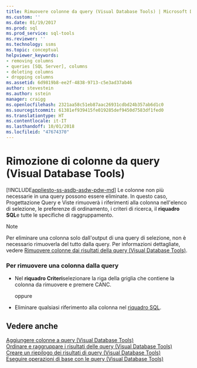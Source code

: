 ```yaml
---
title: Rimuovere colonne da query (Visual Database Tools) | Microsoft Docs
ms.custom: ''
ms.date: 01/19/2017
ms.prod: sql
ms.prod_service: sql-tools
ms.reviewer: ''
ms.technology: ssms
ms.topic: conceptual
helpviewer_keywords:
- removing columns
- queries [SQL Server], columns
- deleting columns
- dropping columns
ms.assetid: 6d9819b8-ee2f-4838-9713-c5e3ad37ab46
author: stevestein
ms.author: sstein
manager: craigg
ms.openlocfilehash: 2321aa58c51eb87aac26931cdbd24b357ab6d1c0
ms.sourcegitcommit: 61381ef939415fe019285def9450d7583df1fed0
ms.translationtype: HT
ms.contentlocale: it-IT
ms.lasthandoff: 10/01/2018
ms.locfileid: "47674370"
---
```

# <a name="remove-columns-from-queries-visual-database-tools"></a>Rimozione di colonne da query (Visual Database Tools)
[!INCLUDE[appliesto-ss-asdb-asdw-pdw-md](../../includes/appliesto-ss-asdb-asdw-pdw-md.md)]
Le colonne non più necessarie in una query possono essere eliminate. In questo caso, Progettazione Query e Viste rimuoverà i riferimenti alla colonna nell'elenco di selezione, le preferenze di ordinamento, i criteri di ricerca, il **riquadro SQL**e tutte le specifiche di raggruppamento.  
  
> [!NOTE]  
> Per eliminare una colonna solo dall'output di una query di selezione, non è necessario rimuoverla del tutto dalla query. Per informazioni dettagliate, vedere [Rimuovere colonne dai risultati della query &#40;Visual Database Tools&#41;](../../ssms/visual-db-tools/remove-columns-from-query-results-visual-database-tools.md).  
  
### <a name="to-remove-a-column-from-the-query"></a>Per rimuovere una colonna dalla query  
  
-   Nel **riquadro Criteri**selezionare la riga della griglia che contiene la colonna da rimuovere e premere CANC.  
  
    oppure  
  
-   Eliminare qualsiasi riferimento alla colonna nel [riquadro SQL](../../ssms/visual-db-tools/sql-pane-visual-database-tools.md).  
  
## <a name="see-also"></a>Vedere anche  
[Aggiungere colonne a query &#40;Visual Database Tools&#41;](../../ssms/visual-db-tools/add-columns-to-queries-visual-database-tools.md)  
[Ordinare e raggruppare i risultati delle query &#40;Visual Database Tools&#41;](../../ssms/visual-db-tools/sort-and-group-query-results-visual-database-tools.md)  
[Creare un riepilogo dei risultati di query &#40;Visual Database Tools&#41;](../../ssms/visual-db-tools/summarize-query-results-visual-database-tools.md)  
[Eseguire operazioni di base con le query &#40;Visual Database Tools&#41;](../../ssms/visual-db-tools/perform-basic-operations-with-queries-visual-database-tools.md)  
  
